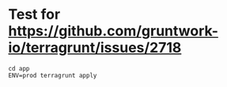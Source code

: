 # Test for https://github.com/gruntwork-io/terragrunt/issues/2718


```
cd app
ENV=prod terragrunt apply
```